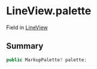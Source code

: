 # LineView.palette

Field in [LineView](/docs/api/csharp/yarn.unity.legacy.lineview.md)

## Summary



```csharp
public MarkupPalette? palette;
```


